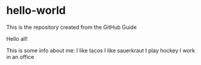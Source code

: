 # hello-world
This is the repository created from the GitHub Guide

Hello all!

This is some info about me:
  I like tacos
  I like sauerkraut
  I play hockey
  I work in an office
